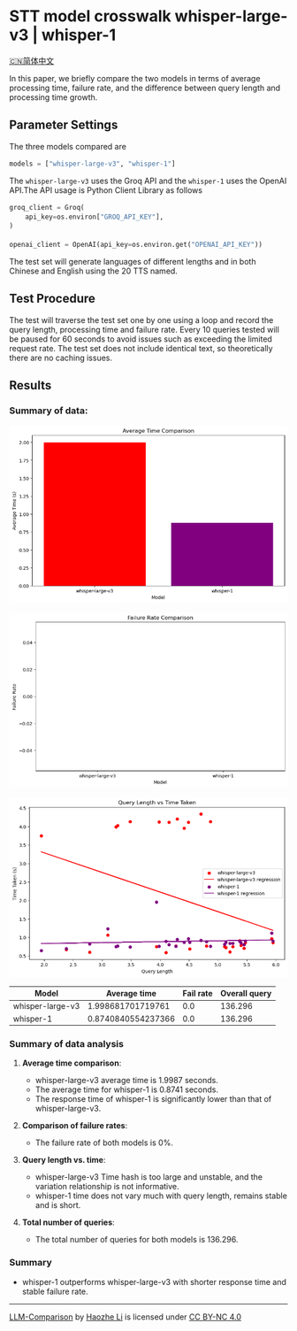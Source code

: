 # STT model crosswalk whisper-large-v3 | whisper-1

[🇨🇳简体中文](sst-zh.md)

In this paper, we briefly compare the two models in terms of average processing time, failure rate, and the difference between query length and processing time growth.



## Parameter Settings

The three models compared are

````python
models = ["whisper-large-v3", "whisper-1"]
````

The `whisper-large-v3` uses the Groq API and the `whisper-1` uses the OpenAI API.The API usage is Python Client Library as follows

````python
groq_client = Groq(
    api_key=os.environ["GROQ_API_KEY"],
)

openai_client = OpenAI(api_key=os.environ.get("OPENAI_API_KEY"))
````



The test set will generate languages of different lengths and in both Chinese and English using the 20 TTS named.



## Test Procedure

The test will traverse the test set one by one using a loop and record the query length, processing time and failure rate. Every 10 queries tested will be paused for 60 seconds to avoid issues such as exceeding the limited request rate. The test set does not include identical text, so theoretically there are no caching issues.



## Results

### Summary of data:

![output4](output4.png)

![output5](output5.png)

![output6](output6.png)

| Model            | Average time       | Fail rate | Overall query |
| ---------------- | ------------------ | --------- | ------------- |
| whisper-large-v3 | 1.998681701719761  | 0.0       | 136.296       |
| whisper-1        | 0.8740840554237366 | 0.0       | 136.296       |

### Summary of data analysis

1. **Average time comparison**:
   - whisper-large-v3 average time is 1.9987 seconds.
   - The average time for whisper-1 is 0.8741 seconds.
   - The response time of whisper-1 is significantly lower than that of whisper-large-v3.

2. **Comparison of failure rates**:
   - The failure rate of both models is 0%.

3. **Query length vs. time**:
   - whisper-large-v3 Time hash is too large and unstable, and the variation relationship is not informative.
   - whisper-1 time does not vary much with query length, remains stable and is short.

4. **Total number of queries**:
   - The total number of queries for both models is 136.296.

### Summary
- whisper-1 outperforms whisper-large-v3 with shorter response time and stable failure rate.

---

<p xmlns:cc="http://creativecommons.org/ns#" xmlns:dct="http://purl.org/dc/terms/"><a property="dct:title" rel="cc:attributionURL" href="https://haozhe-li.github.io/LLM-Comparison/">LLM-Comparison</a> by <a rel="cc:attributionURL dct:creator" property="cc:attributionName" href="https://haozhe.li">Haozhe Li</a> is licensed under <a href="https://creativecommons.org/licenses/by-nc/4.0/?ref=chooser-v1" target="_blank" rel="license noopener noreferrer" style="display:inline-block;">CC BY-NC 4.0<img style="height:22px!important;margin-left:3px;vertical-align:text-bottom;" src="https://mirrors.creativecommons.org/presskit/icons/cc.svg?ref=chooser-v1" alt=""><img style="height:22px!important;margin-left:3px;vertical-align:text-bottom;" src="https://mirrors.creativecommons.org/presskit/icons/by.svg?ref=chooser-v1" alt=""><img style="height:22px!important;margin-left:3px;vertical-align:text-bottom;" src="https://mirrors.creativecommons.org/presskit/icons/nc.svg?ref=chooser-v1" alt=""></a></p>
